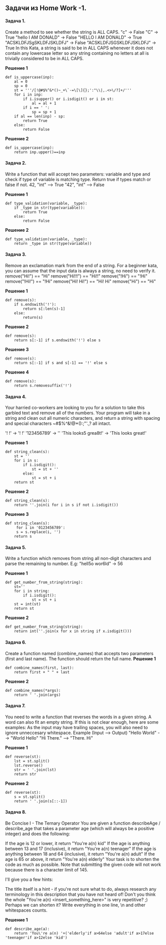 ## Задачи из Home Work -1.
#### Задача 1.
Create a method to see whether the string is ALL CAPS.
"c" -> False
"C" -> True
"hello I AM DONALD" -> False
"HELLO I AM DONALD" -> True
"ACSKLDFJSgSKLDFJSKLDFJ" -> False
"ACSKLDFJSGSKLDFJSKLDFJ" -> True
In this Kata, a string is said to be in ALL CAPS whenever it does not contain any lowercase letter so any string containing no letters at all is trivially considered to be in ALL CAPS.

**Решение 1**
```
def is_uppercase(inp):
    al = 0
    sp = 0
    st = '''/[!@#$%^&*()~_+\`-=\[\]{};':"\\|,.<>\/?]+/'''
    for i in inp:
        if i.isupper() or i.isdigit() or i in st:
            al = al + 1
        if i == ' ':
            sp = sp + 1      
    if al == len(inp) - sp:
        return True
    else:
        return False
```
**Решение 2**
```
def is_uppercase(inp):
    return inp.upper()==inp
```
#### Задача 2.
Write a function that will accept two parameters: variable and type and check if type of variable is matching type. Return true if types match or false if not.
42, "int"    --> True
"42", "int"  --> False

**Решение 1**
```
def type_validation(variable, _type):
    if _type in str(type(variable)):
        return True
    else:
        return False
```
**Решение 2**
```
def type_validation(variable, _type): 
    return _type in str(type(variable))
```
#### Задача 3.
Remove an exclamation mark from the end of a string. For a beginner kata, you can assume that the input data is always a string, no need to verify it.
remove("Hi!") == "Hi"
remove("Hi!!!") == "Hi!!"
remove("!Hi") == "!Hi"
remove("!Hi!") == "!Hi"
remove("Hi! Hi!") == "Hi! Hi"
remove("Hi") == "Hi"

**Решение 1**
```
def remove(s):
    if s.endswith('!'):
        return s[:len(s)-1]
    else:
        return(s)
```
**Решение 2**
```
def remove(s):
    return s[:-1] if s.endswith('!') else s
```
**Решение 3**
```
def remove(s):
    return s[:-1] if s and s[-1] == '!' else s
```
**Решение 4**
```
def remove(s):
    return s.removesuffix('!')
```
#### Задача 4.
Your harried co-workers are looking to you for a solution to take this garbled text and remove all of the numbers. Your program will take in a string and clean out all numeric characters, and return a string with spacing and special characters ~#$%^&!@*():;"'.,? all intact.

'! !'                 -> '! !'
'123456789'           -> ''
'This looks5 grea8t!' -> 'This looks great!'

**Решение 1**
```
def string_clean(s):
    st = ''
    for i in s:
        if i.isdigit():
            st = st + ''
        else:
            st = st + i
    return st
```
**Решение 2**
```
def string_clean(s):
    return ''.join(i for i in s if not i.isdigit())
```
**Решение 3**
```
def string_clean(s):
     for i in '0123456789':
     s = s.replace(i, '')
    return s
```
#### Задача 5.
Write a function which removes from string all non-digit characters and parse the remaining to number. E.g: "hell5o wor6ld" -> 56

**Решение 1**
```
def get_number_from_string(string):
    st=''
    for i in string:
        if i.isdigit():
            st = st + i
    st = int(st)
    return st
```
**Решение 2**
```
def get_number_from_string(string):
    return int(''.join(x for x in string if x.isdigit()))
```
#### Задача 6.
Create a function named (combine_names) that accepts two parameters (first and last name). The function should return the full name.
**Решение 1**
```
def combine_names(first, last):
    return first + " " + last
```
**Решение 2**
```
def combine_names(*args):
    return ' '.join(args)
```
#### Задача 7.
You need to write a function that reverses the words in a given string. A word can also fit an empty string. If this is not clear enough, here are some examples:
As the input may have trailing spaces, you will also need to ignore unneccesary whitespace.
Example (Input --> Output)
"Hello World" --> "World Hello"
"Hi There." --> "There. Hi"

**Решение 1**
```
def reverse(st):
    lst = st.split()
    lst.reverse()
    str = ' '.join(lst)
    return str
```
**Решение 2**
```
def reverse(st):
    s = st.split()
    return ' '.join(s[::-1])
```
#### Задача 8.
Be Concise I - The Ternary Operator
You are given a function describeAge / describe_age that takes a parameter age (which will always be a positive integer) and does the following:

If the age is 12 or lower, it return "You're a(n) kid"
If the age is anything between 13 and 17 (inclusive), it return "You're a(n) teenager"
If the age is anything between 18 and 64 (inclusive), it return "You're a(n) adult"
If the age is 65 or above, it return "You're a(n) elderly"
Your task is to shorten the code as much as possible. Note that submitting the given code will not work because there is a character limit of 145.

I'll give you a few hints:

The title itself is a hint - if you're not sure what to do, always research any terminology in this description that you have not heard of!
Don't you think the whole "You're a(n) <insert_something_here>" is very repetitive? ;) Perhaps we can shorten it?
Write everything in one line, \n and other whitespaces counts.

**Решение 1**
```
def describe_age(a):
    return 'You\'re a(n) '+('elderly'if a>64else 'adult'if a>17else 'teenager'if a>12else 'kid')
```












